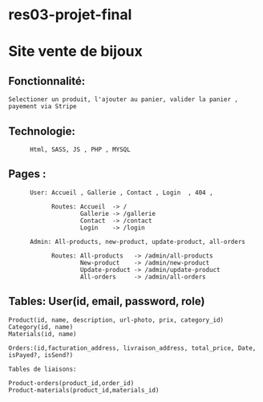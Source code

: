 # res03-projet-final


# Site vente de bijoux


## Fonctionnalité:

    Selectioner un produit, l'ajouter au panier, valider la panier , payement via Stripe





## Technologie: 
          Html, SASS, JS , PHP , MYSQL

## Pages :
          User: Accueil , Gallerie , Contact , Login  , 404 ,
          
                Routes: Accueil  -> /
                        Gallerie -> /gallerie
                        Contact  -> /contact
                        Login    -> /login
                
          Admin: All-products, new-product, update-product, all-orders
          
                Routes: All-products   -> /admin/all-products
                        New-product    -> /admin/new-product
                        Update-product -> /admin/update-product
                        All-orders     -> /admin/all-orders
          

## Tables: User(id, email, password, role)
    Product(id, name, description, url-photo, prix, category_id)
    Category(id, name)
    Materials(id, name)
    
    Orders:(id,facturation_address, livraison_address, total_price, Date, isPayed?, isSend?)
         
    Tables de liaisons: 

    Product-orders(product_id,order_id)
    Product-materials(product_id,materials_id)
##
                 
                      
